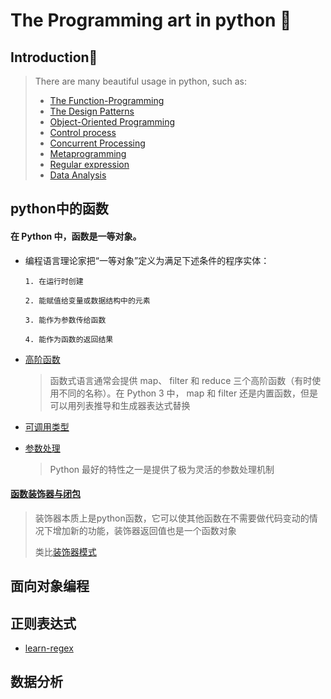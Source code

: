 # The Programming art in python 🐍

## Introduction📖
> There are many beautiful usage in python, such as:
> - [The Function-Programming](#python中的函数)
> - [The Design Patterns]()
> - [Object-Oriented Programming](#面向对象编程)
> - [Control process]()
> - [Concurrent Processing]()
> - [Metaprogramming]()
> - [Regular expression](#正则表达式)
> - [Data Analysis](#数据分析)
## python中的函数
#### 在 Python 中，函数是一等对象。

- 编程语言理论家把“一等对象”定义为满足下述条件的程序实体：

    ```
    1. 在运行时创建
    
    2. 能赋值给变量或数据结构中的元素
    
    3. 能作为参数传给函数
    
    4. 能作为函数的返回结果
    ```
- [高阶函数](first_class_function/higher_order_function.ipynb)
    >函数式语言通常会提供 map、 filter 和 reduce 三个高阶函数（有时使用不同的名称）。在
Python 3 中， map 和 filter 还是内置函数，但是可以用列表推导和生成器表达式替换

- [可调用类型](first_class_function/callable_type_examples.ipynb)

- [参数处理](first_class_function/parameter_processing.ipynb)
    >Python 最好的特性之一是提供了极为灵活的参数处理机制
    
#### [函数装饰器与闭包](function_decorator_and_closure/function_decorator_and_closure.md)
>装饰器本质上是python函数，它可以使其他函数在不需要做代码变动的情况下增加新的功能，装饰器返回值也是一个函数对象<p>
>类比[装饰器模式](https://www.runoob.com/design-pattern/decorator-pattern.html)
## 面向对象编程

## 正则表达式
- [learn-regex](https://github.com/ziishaned/learn-regex)

## 数据分析